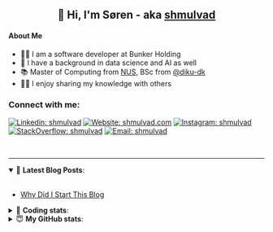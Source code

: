 <h2 align="center">
	👋 Hi, I'm Søren - aka <a href="https://shmulvad.com">shmulvad</a>
</h2>

#### About Me
- 👨‍💻 I am a software developer at Bunker Holding
- 🤖 I have a background in data science and AI as well
- 📚 Master of Computing from [NUS], BSc from [@diku-dk]
- 👨‍🏫 I enjoy sharing my knowledge with others

### Connect with me:

[![Linkedin: shmulvad](https://img.shields.io/badge/shmulvad-blue?style=flat&logo=Linkedin&logoColor=white)][linkedin]
[![Website: shmulvad.com](https://img.shields.io/badge/shmulvad.com-47CCCC?&style=flat&logo=Google-Chrome&logoColor=white)][website]
[![Instagram: shmulvad](https://img.shields.io/badge/-@shmulvad-purple?style=flat&logo=Instagram&logoColor=white)][instagram]
[![StackOverflow: shmulvad](https://img.shields.io/badge/shmulvad-FE7A16?style=flat&logo=stack-overflow&logoColor=white)][stackOverflow]
[![Email: shmulvad](https://img.shields.io/badge/shmulvad-D14836?style=flat&logo=gmail&logoColor=white)][mail]

<br />

---

<details open>
 <summary>📕 <b>Latest Blog Posts</b>: </summary>

<br>

<!-- BLOG-POST-LIST:START -->
- [Why Did I Start This Blog](https://shmulvad.com/blog/why-did-start-this-blog)
<!-- BLOG-POST-LIST:END -->

</details>

<!-- --- -->

<details>
 <summary>🤖 <b>Coding stats</b>: </summary>

<br>

NOTE: Doesn't track coding at work.

<!--START_SECTION:waka-->
![Code Time](http://img.shields.io/badge/Code%20Time-3%2C108%20hrs%204%20mins-blue)

**I'm an Early 🐤** 

```text
🌞 Morning                2050 commits        ██████░░░░░░░░░░░░░░░░░░░   25.81 % 
🌆 Daytime                3141 commits        ██████████░░░░░░░░░░░░░░░   39.55 % 
🌃 Evening                1929 commits        ██████░░░░░░░░░░░░░░░░░░░   24.29 % 
🌙 Night                  822 commits         ███░░░░░░░░░░░░░░░░░░░░░░   10.35 % 
```


📊 **This Week I Spent My Time On** 

```text
💬 Programming Languages: 
Python                   1 hr 24 mins        ██████████░░░░░░░░░░░░░░░   39.98 % 
Other                    1 hr 23 mins        ██████████░░░░░░░░░░░░░░░   39.26 % 
YAML                     21 mins             ███░░░░░░░░░░░░░░░░░░░░░░   10.05 % 
HTML                     12 mins             ██░░░░░░░░░░░░░░░░░░░░░░░   06.03 % 
TOML                     3 mins              ░░░░░░░░░░░░░░░░░░░░░░░░░   01.47 % 

🔥 Editors: 
VS Code                  2 hrs 3 mins        ███████████████░░░░░░░░░░   58.04 % 
Zsh                      1 hr 23 mins        ██████████░░░░░░░░░░░░░░░   39.30 % 
Sublime Text             5 mins              █░░░░░░░░░░░░░░░░░░░░░░░░   02.66 % 

🐱‍💻 Projects: 
km24-core                2 hrs 35 mins       ██████████████████░░░░░░░   73.29 % 
company-scrapers         22 mins             ███░░░░░░░░░░░░░░░░░░░░░░   10.60 % 
Terminal                 21 mins             ███░░░░░░░░░░░░░░░░░░░░░░   10.24 % 
Unknown Project          5 mins              █░░░░░░░░░░░░░░░░░░░░░░░░   02.66 % 
danes-offthepitch        2 mins              ░░░░░░░░░░░░░░░░░░░░░░░░░   01.17 % 
```


 Last Updated on 05/04/2025 18:48:00 UTC
<!--END_SECTION:waka-->

</details>

<!-- --- -->

<details>
 <summary>😇 <b>My GitHub stats</b>: </summary>

<br>

<img align="left" alt="shmulvad's Github Stats" src="https://github-readme-stats.vercel.app/api?username=shmulvad&show_icons=true&hide_border=true" />

</details>



[website]: https://shmulvad.com
[linkedin]: https://linkedin.com/in/shmulvad
[instagram]: https://instagram.com/shmulvad
[stackOverflow]: https://stackoverflow.com/users/9248793/shmulvad
[mail]: mailto:shmulvad@gmail.com
[@diku-dk]: https://github.com/diku-dk
[github]: https://github.com/shmulvad
[NUS]: https://www.nus.edu.sg
